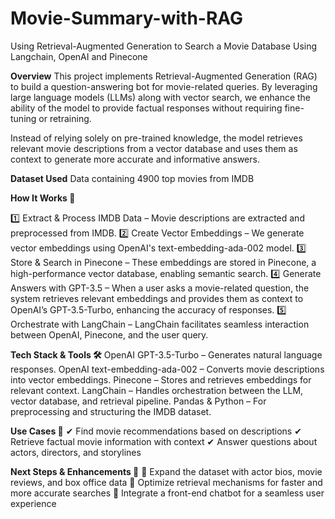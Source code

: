 # Movie-Summary-with-RAG
Using Retrieval-Augmented Generation to Search a Movie Database Using Langchain, OpenAI and Pinecone

**Overview**
This project implements Retrieval-Augmented Generation (RAG) to build a question-answering bot for movie-related queries. By leveraging large language models (LLMs) along with vector search, we enhance the ability of the model to provide factual responses without requiring fine-tuning or retraining.

Instead of relying solely on pre-trained knowledge, the model retrieves relevant movie descriptions from a vector database and uses them as context to generate more accurate and informative answers.

**Dataset Used**
Data containing 4900 top movies from IMDB

**How It Works 🚀**

1️⃣ Extract & Process IMDB Data – Movie descriptions are extracted and preprocessed from IMDB.
2️⃣ Create Vector Embeddings – We generate vector embeddings using OpenAI's text-embedding-ada-002 model.
3️⃣ Store & Search in Pinecone – These embeddings are stored in Pinecone, a high-performance vector database, enabling semantic search.
4️⃣ Generate Answers with GPT-3.5 – When a user asks a movie-related question, the system retrieves relevant embeddings and provides them as context to OpenAI’s GPT-3.5-Turbo, enhancing the accuracy of responses.
5️⃣ Orchestrate with LangChain – LangChain facilitates seamless interaction between OpenAI, Pinecone, and the user query.

**Tech Stack & Tools 🛠**
OpenAI GPT-3.5-Turbo – Generates natural language responses.
OpenAI text-embedding-ada-002 – Converts movie descriptions into vector embeddings.
Pinecone – Stores and retrieves embeddings for relevant context.
LangChain – Handles orchestration between the LLM, vector database, and retrieval pipeline.
Pandas & Python – For preprocessing and structuring the IMDB dataset.

**Use Cases 🎯**
✔ Find movie recommendations based on descriptions
✔ Retrieve factual movie information with context
✔ Answer questions about actors, directors, and storylines

**Next Steps & Enhancements 🚀**
🔹 Expand the dataset with actor bios, movie reviews, and box office data
🔹 Optimize retrieval mechanisms for faster and more accurate searches
🔹 Integrate a front-end chatbot for a seamless user experience
